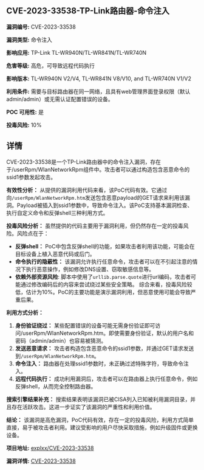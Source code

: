 ## CVE-2023-33538-TP-Link路由器-命令注入

**漏洞编号:** CVE-2023-33538

**漏洞类型:** 命令注入

**影响应用:** TP-Link TL-WR940N/TL-WR841N/TL-WR740N

**危害等级:** 高危，可导致远程代码执行

**影响版本:** TL-WR940N V2/V4, TL-WR841N V8/V10, and TL-WR740N V1/V2

**利用条件:** 需要与目标路由器在同一网络，且具有web管理界面登录权限（默认admin/admin）或无需认证配置错误的设备。

**POC 可用性:** 是

**投毒风险:** 10%

## 详情

CVE-2023-33538是一个TP-Link路由器中的命令注入漏洞，存在于/userRpm/WlanNetworkRpm组件中。攻击者可以通过构造包含恶意命令的ssid1参数发起攻击。

**有效性分析：**
从提供的漏洞利用代码来看，该PoC代码有效。它通过向`/userRpm/WlanNetworkRpm.htm`发送包含恶意payload的GET请求来利用该漏洞。Payload被插入到ssid1参数中，导致命令注入。该PoC支持基本漏洞检查、执行自定义命令和反弹shell三种利用方式。

**投毒风险分析：**
虽然提供的代码主要用于漏洞利用，但仍然存在一定的投毒风险。风险点在于：
*   **反弹shell：** PoC中包含反弹shell的功能，如果攻击者利用该功能，可能会在目标设备上植入恶意代码或后门。
*   **命令执行的隐蔽性：** 该漏洞允许执行任意命令，攻击者可以在不引起注意的情况下执行恶意操作，例如修改DNS设置、窃取敏感信息等。
*   **依赖外部资源风险**: 脚本中使用了`urllib.parse.quote`进行url编码，攻击者可能通过修改编码后的内容来尝试绕过某些安全策略。
综合来看，投毒风险较低，估计为10%。PoC的主要功能是演示漏洞利用，但恶意使用可能会导致严重后果。

**利用方式分析：**
1.  **身份验证绕过：** 某些配置错误的设备可能无需身份验证即可访问/userRpm/WlanNetworkRpm.htm。即使需要身份验证，默认的用户名和密码（admin/admin）也容易被猜测。
2.  **发送恶意请求：** 攻击者构造包含恶意命令的ssid1参数，并通过GET请求发送到`/userRpm/WlanNetworkRpm.htm`。
3.  **命令注入：** 路由器在处理ssid1参数时，未正确过滤特殊字符，导致命令注入。
4.  **远程代码执行：** 成功利用漏洞后，攻击者可以在路由器上执行任意命令，例如反弹shell，从而完全控制路由器。

**搜索引擎结果补充：**
搜索结果表明该漏洞已被CISA列入已知被利用漏洞目录，并且存在活跃攻击。这进一步证实了该漏洞的严重性和利用价值。

**结论：**
该漏洞是高危漏洞，PoC代码有效，存在一定的投毒风险，利用方式简单直接，易于被攻击者利用。建议受影响的用户尽快采取措施，例如升级固件或更换设备。

**项目地址:** [explxx/CVE-2023-33538](https://github.com/explxx/CVE-2023-33538)

**漏洞详情:** [CVE-2023-33538](https://nvd.nist.gov/vuln/detail/CVE-2023-33538)